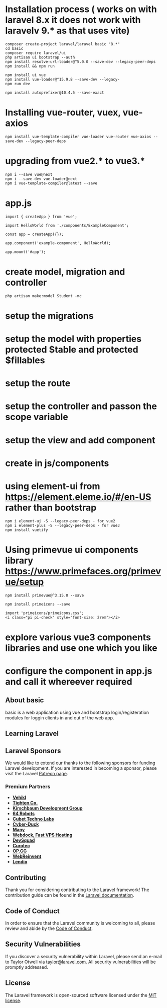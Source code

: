 # Installation process ( works on with laravel 8.x it does not work with laravelv 9.* as that uses vite)

    composer create-project laravel/laravel basic "8.*"
    cd basic
    composer require laravel/ui 
    php artisan ui bootstrap --auth    
    npm install resolve-url-loader@^5.0.0 --save-dev --legacy-peer-deps
    npm install && npm run 
    
    npm install ui vue
    npm install vue-loader@^15.9.8 --save-dev --legacy-
    npm run dev

    npm install autoprefixer@10.4.5 --save-exact

#   Installing vue-router, vuex, vue-axios
    npm install vue-template-compiler vue-loader vue-router vue-axios --save-dev --legacy-peer-deps

# upgrading from vue2.* to vue3.*

    npm i --save vue@next
    npm i --save-dev vue-loader@next
    npm i vue-template-compiler@latest --save

 #  app.js
    import { createApp } from 'vue';

    import HelloWorld from './components/ExampleComponent';   

    const app = createApp({});

    app.component('example-component', HelloWorld);

    app.mount('#app');
# create model, migration and controller
    php artisan make:model Student -mc

#   setup the migrations
#   setup the model with properties protected $table and protected $fillables
#   setup the route
#   setup the controller and passon the scope variable
#   setup the view and add component <student-form-component></student-form-component>
#   create <student-form-component></student-form-component> in js/components
#   using element-ui  from https://element.eleme.io/#/en-US rather than bootstrap
    npm i element-ui -S --legacy-peer-deps - for vue2
    npm i element-plus -S --legacy-peer-deps - for vue3
    npm install vuetify
#   Using primevue ui components library https://www.primefaces.org/primevue/setup
    npm install primevue@^3.15.0 --save

    npm install primeicons --save

    import 'primeicons/primeicons.css';
    <i class="pi pi-check" style="font-size: 2rem"></i>

#   explore various vue3 components libraries and use one which you like
#   configure the component in app.js and call it whereever required


## About basic

basic is a web application using vue and bootstrap login/registeration modules for loggin clients in and out of the web app.


## Learning Laravel

## Laravel Sponsors

We would like to extend our thanks to the following sponsors for funding Laravel development. If you are interested in becoming a sponsor, please visit the Laravel [Patreon page](https://patreon.com/taylorotwell).

### Premium Partners

- **[Vehikl](https://vehikl.com/)**
- **[Tighten Co.](https://tighten.co)**
- **[Kirschbaum Development Group](https://kirschbaumdevelopment.com)**
- **[64 Robots](https://64robots.com)**
- **[Cubet Techno Labs](https://cubettech.com)**
- **[Cyber-Duck](https://cyber-duck.co.uk)**
- **[Many](https://www.many.co.uk)**
- **[Webdock, Fast VPS Hosting](https://www.webdock.io/en)**
- **[DevSquad](https://devsquad.com)**
- **[Curotec](https://www.curotec.com/services/technologies/laravel/)**
- **[OP.GG](https://op.gg)**
- **[WebReinvent](https://webreinvent.com/?utm_source=laravel&utm_medium=github&utm_campaign=patreon-sponsors)**
- **[Lendio](https://lendio.com)**

## Contributing

Thank you for considering contributing to the Laravel framework! The contribution guide can be found in the [Laravel documentation](https://laravel.com/docs/contributions).

## Code of Conduct

In order to ensure that the Laravel community is welcoming to all, please review and abide by the [Code of Conduct](https://laravel.com/docs/contributions#code-of-conduct).

## Security Vulnerabilities

If you discover a security vulnerability within Laravel, please send an e-mail to Taylor Otwell via [taylor@laravel.com](mailto:taylor@laravel.com). All security vulnerabilities will be promptly addressed.

## License

The Laravel framework is open-sourced software licensed under the [MIT license](https://opensource.org/licenses/MIT).
